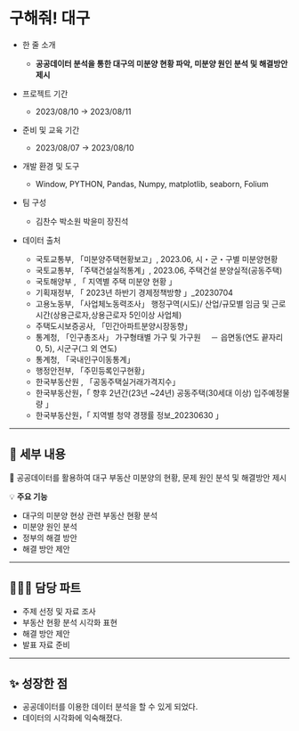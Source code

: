 # 구해줘! 대구

- 한 줄 소개
  - **공공데이터 분석을 통한 대구의 미분양 현황 파악, 미분양 원인 분석 및 해결방안 제시**
    
- 프로젝트 기간
  - 2023/08/10 → 2023/08/11
- 준비 및 교육 기간
  - 2023/08/07 → 2023/08/10
- 개발 환경 및 도구
  - Window, PYTHON, Pandas, Numpy, matplotlib, seaborn, Folium
- 팀 구성
  - 김찬수 박소원 박윤미 장진석
- 데이터 출처
  - 국토교통부, 「미분양주택현황보고」, 2023.06, 시・군・구별 미분양현황
  - 국토교통부, 「주택건설실적통계」, 2023.06, 주택건설 분양실적(공동주택)
  - 국토해양부 , 「 지역별 주택 미분양 현황 」
  - 기획재정부, 「 2023년 하반기 경제정책방향 」_20230704
  - 고용노동부, 「사업체노동력조사」 행정구역(시도)/ 산업/규모별 임금 및 근로시간(상용근로자,상용근로자 5인이상 사업체)
  - 주택도시보증공사, 「민간아파트분양시장동향」
  - 통계청, 「인구총조사」 가구형태별 가구 및 가구원
  　－ 읍면동(연도 끝자리 0, 5), 시군구(그 외 연도)
  - 통계청, 「국내인구이동통계」
  - 행정안전부, 「주민등록인구현황」
  - 한국부동산원 , 「공동주택실거래가격지수」 
  - 한국부동산원，「 향후 2년간(23년 ~24년) 공동주택(30세대 이상) 입주예정물량 」
  - 한국부동산원，「 지역별 청약 경쟁률 정보_20230630 」

---

## 💖 세부 내용

🏡 공공데이터를 활용하여 대구 부동산 미분양의 현황, 문제 원인 분석 및 해결방안 제시

💡 **주요 기능**
- 대구의 미분양 현상 관련 부동산 현황 분석
- 미분양 원인 분석
- 정부의 해결 방안
- 해결 방안 제안

---
## 👩🏻‍💼 담당 파트

- 주제 선정 및 자료 조사
- 부동산 현황 분석  시각화 표현
- 해결 방안 제안
- 발표 자료 준비

---
## ✨ 성장한 점

- 공공데이터를 이용한 데이터 분석을 할 수 있게 되었다.
- 데이터의 시각화에 익숙해졌다.
